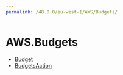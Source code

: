 ```yaml
---
permalink: /48.0.0/eu-west-1/AWS/Budgets/
---
```


# AWS.Budgets



* [Budget](Budget.md)
* [BudgetsAction](BudgetsAction.md)